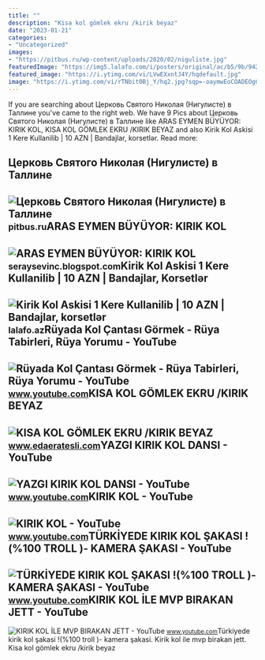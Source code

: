 ```yaml
---
title: ""
description: "Kisa kol gömlek ekru /kirik beyaz"
date: "2023-01-21"
categories:
- "Uncategorized"
images:
- "https://pitbus.ru/wp-content/uploads/2020/02/niguliste.jpg"
featuredImage: "https://img5.lalafo.com/i/posters/original/ac/b5/9b/942f405d79244d9ff0f52d9c88.jpeg"
featured_image: "https://i.ytimg.com/vi/LVwEXxntJ4Y/hqdefault.jpg"
image: "https://i.ytimg.com/vi/rTNbit0Bj_Y/hq2.jpg?sqp=-oaymwEoCOADEOgC8quKqQMcGADwAQH4AYwDgALQBYoCDAgAEAEYZSBlKGUwDw==&amp;rs=AOn4CLDsnIOBgo9dOGo31mn7sDlo-Qk6Iw"
---
```


If you are searching about Церковь Святого Николая (Нигулисте) в Таллине you've came to the right web. We have 9 Pics about Церковь Святого Николая (Нигулисте) в Таллине like ARAS EYMEN BÜYÜYOR: KIRIK KOL, KISA KOL GÖMLEK EKRU /KIRIK BEYAZ and also Kirik Kol Askisi 1 Kere Kullanilib | 10 AZN | Bandajlar, korsetlər. Read more:

Церковь Святого Николая (Нигулисте) в Таллине
---------------------------------------------

 ![Церковь Святого Николая (Нигулисте) в Таллине](https://pitbus.ru/wp-content/uploads/2020/02/niguliste.jpg) <small>pitbus.ru</small>ARAS EYMEN BÜYÜYOR: KIRIK KOL
-----------------------------

 ![ARAS EYMEN BÜYÜYOR: KIRIK KOL](https://4.bp.blogspot.com/_eToNqeBXYUA/S-f_sCGCS3I/AAAAAAAAADo/yHo-zKuVmGM/s1600/aras+4.ayresimler+142.JPG) <small>seraysevinc.blogspot.com</small>Kirik Kol Askisi 1 Kere Kullanilib | 10 AZN | Bandajlar, Korsetlər
------------------------------------------------------------------

 ![Kirik Kol Askisi 1 Kere Kullanilib | 10 AZN | Bandajlar, korsetlər](https://img5.lalafo.com/i/posters/original/ac/b5/9b/942f405d79244d9ff0f52d9c88.jpeg) <small>lalafo.az</small>Rüyada Kol Çantası Görmek - Rüya Tabirleri, Rüya Yorumu - YouTube
-----------------------------------------------------------------

 ![Rüyada Kol Çantası Görmek - Rüya Tabirleri, Rüya Yorumu - YouTube](https://i.ytimg.com/vi/HH3AAk9NQ-A/maxresdefault.jpg) <small>www.youtube.com</small>KISA KOL GÖMLEK EKRU /KIRIK BEYAZ
---------------------------------

 ![KISA KOL GÖMLEK EKRU /KIRIK BEYAZ](https://st1.myideasoft.com/idea/cy/76/myassets/products/761/cabcfe4f-6a21-4b44-b3e9-09d7bf14386e.jpeg?revision=1654163994) <small>www.edaeratesli.com</small>YAZGI KIRIK KOL DANSI - YouTube
-------------------------------

 ![YAZGI KIRIK KOL DANSI - YouTube](https://i.ytimg.com/vi/rTNbit0Bj_Y/hq2.jpg?sqp=-oaymwEoCOADEOgC8quKqQMcGADwAQH4AYwDgALQBYoCDAgAEAEYZSBlKGUwDw==&rs=AOn4CLDsnIOBgo9dOGo31mn7sDlo-Qk6Iw) <small>www.youtube.com</small>KIRIK KOL - YouTube
-------------------

 ![KIRIK KOL - YouTube](https://i.ytimg.com/vi/7Gy8h1eJVKk/maxres2.jpg?sqp=-oaymwEoCIAKENAF8quKqQMcGADwAQH4Ac4FgAKACooCDAgAEAEYZSBIKEAwDw==&rs=AOn4CLB6pTRlU9A89VS6u5Q5x0xJC--MoQ) <small>www.youtube.com</small>TÜRKİYEDE KIRIK KOL ŞAKASI !(%100 TROLL )- KAMERA ŞAKASI - YouTube
------------------------------------------------------------------

 ![TÜRKİYEDE KIRIK KOL ŞAKASI !(%100 TROLL )- KAMERA ŞAKASI - YouTube](https://i.ytimg.com/vi/LVwEXxntJ4Y/hqdefault.jpg) <small>www.youtube.com</small>KIRIK KOL İLE MVP BIRAKAN JETT - YouTube
----------------------------------------

 ![KIRIK KOL İLE MVP BIRAKAN JETT - YouTube](https://i.ytimg.com/vi/pZJXIBNSWFY/maxresdefault.jpg) <small>www.youtube.com</small>Türki̇yede kirik kol şakasi !(%100 troll )- kamera şakasi. Kirik kol i̇le mvp birakan jett. Kisa kol gömlek ekru /kirik beyaz
